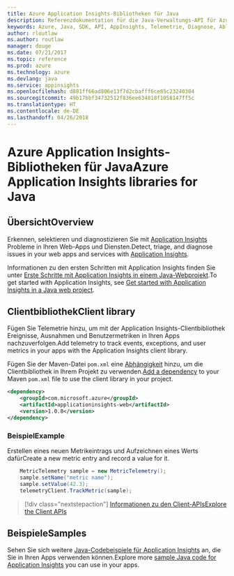 ```yaml
---
title: Azure Application Insights-Bibliotheken für Java
description: Referenzdokumentation für die Java-Verwaltungs-API für Azure Application Insights
keywords: Azure, Java, SDK, API, AppInsights, Telemetrie, Diagnose, Ablaufverfolgung, Protokolle, Leistung
author: rloutlaw
ms.author: routlaw
manager: douge
ms.date: 07/21/2017
ms.topic: reference
ms.prod: azure
ms.technology: azure
ms.devlang: java
ms.service: appinsights
ms.openlocfilehash: d881ff66ad806e13f7d2cbafff6ce85c23240304
ms.sourcegitcommit: 49b17bbf34732512f836ee634818f1058147ff5c
ms.translationtype: HT
ms.contentlocale: de-DE
ms.lasthandoff: 04/26/2018
---
```

# <a name="azure-application-insights-libraries-for-java"></a><span data-ttu-id="ec9fd-104">Azure Application Insights-Bibliotheken für Java</span><span class="sxs-lookup"><span data-stu-id="ec9fd-104">Azure Application Insights libraries for Java</span></span>

## <a name="overview"></a><span data-ttu-id="ec9fd-105">Übersicht</span><span class="sxs-lookup"><span data-stu-id="ec9fd-105">Overview</span></span>

<span data-ttu-id="ec9fd-106">Erkennen, selektieren und diagnostizieren Sie mit [Application Insights](/azure/application-insights/app-insights-overview) Probleme in Ihren Web-Apps und Diensten.</span><span class="sxs-lookup"><span data-stu-id="ec9fd-106">Detect, triage, and diagnose issues in your web apps and services with [Application Insights](/azure/application-insights/app-insights-overview).</span></span>

<span data-ttu-id="ec9fd-107">Informationen zu den ersten Schritten mit Application Insights finden Sie unter [Erste Schritte mit Application Insights in einem Java-Webprojekt](/azure/application-insights/app-insights-java-get-started).</span><span class="sxs-lookup"><span data-stu-id="ec9fd-107">To get started with Application Insights, see [Get started with Application Insights in a Java web project](/azure/application-insights/app-insights-java-get-started).</span></span>

## <a name="client-library"></a><span data-ttu-id="ec9fd-108">Clientbibliothek</span><span class="sxs-lookup"><span data-stu-id="ec9fd-108">Client library</span></span>

<span data-ttu-id="ec9fd-109">Fügen Sie Telemetrie hinzu, um mit der Application Insights-Clientbibliothek Ereignisse, Ausnahmen und Benutzermetriken in Ihren Apps nachzuverfolgen.</span><span class="sxs-lookup"><span data-stu-id="ec9fd-109">Add telemetry to track events, exceptions, and user metrics in your apps with the Application Insights client library.</span></span>

<span data-ttu-id="ec9fd-110">Fügen Sie der Maven-Datei `pom.xml` eine [Abhängigkeit](https://maven.apache.org/guides/getting-started/index.html#How_do_I_use_external_dependencies) hinzu, um die Clientbibliothek in Ihrem Projekt zu verwenden.</span><span class="sxs-lookup"><span data-stu-id="ec9fd-110">[Add a dependency](https://maven.apache.org/guides/getting-started/index.html#How_do_I_use_external_dependencies) to your Maven `pom.xml` file to use the client library in your project.</span></span>

```XML
<dependency>
    <groupId>com.microsoft.azure</groupId>
    <artifactId>applicationinsights-web</artifactId>   
    <version>1.0.8</version>
</dependency>
```   

### <a name="example"></a><span data-ttu-id="ec9fd-111">Beispiel</span><span class="sxs-lookup"><span data-stu-id="ec9fd-111">Example</span></span>

<span data-ttu-id="ec9fd-112">Erstellen eines neuen Metrikeintrags und Aufzeichnen eines Werts dafür</span><span class="sxs-lookup"><span data-stu-id="ec9fd-112">Create a new metric entry and record a value for it.</span></span>

```java
    MetricTelemetry sample = new MetricTelemetry();
    sample.setName("metric name");
    sample.setValue(42.3);
    telemetryClient.TrackMetric(sample);
```

> [!div class="nextstepaction"]
> [<span data-ttu-id="ec9fd-113">Informationen zu den Client-APIs</span><span class="sxs-lookup"><span data-stu-id="ec9fd-113">Explore the Client APIs</span></span>](/java/api/overview/azure/appinsights/client)

## <a name="samples"></a><span data-ttu-id="ec9fd-114">Beispiele</span><span class="sxs-lookup"><span data-stu-id="ec9fd-114">Samples</span></span>

<span data-ttu-id="ec9fd-115">Sehen Sie sich weitere [Java-Codebeispiele für Application Insights](https://azure.microsoft.com/en-us/resources/samples/?term=insights&platform=java) an, die Sie in Ihren Apps verwenden können.</span><span class="sxs-lookup"><span data-stu-id="ec9fd-115">Explore more [sample Java code for Application Insights](https://azure.microsoft.com/en-us/resources/samples/?term=insights&platform=java) you can use in your apps.</span></span>
